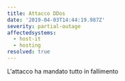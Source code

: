 ```yaml
---
title: Attacco DDos
date: '2019-04-03T14:44:19.987Z'
severity: partial-outage
affectedsystems:
  - host-it
  - hosting
resolved: true
---
```

L'attacco ha mandato tutto in fallimento

<!--- language code: it -->
